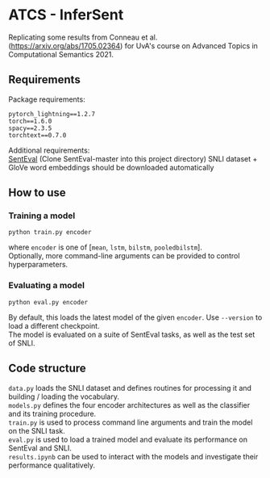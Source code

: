 # ATCS - InferSent
Replicating some results from Conneau et al. (https://arxiv.org/abs/1705.02364) for UvA's course on Advanced Topics in Computational Semantics 2021.

## Requirements
Package requirements:
```
pytorch_lightning==1.2.7
torch==1.6.0
spacy==2.3.5
torchtext==0.7.0
```
Additional requirements:  
[SentEval](https://github.com/facebookresearch/SentEval) (Clone SentEval-master into this project directory)
SNLI dataset + GloVe word embeddings should be downloaded automatically

## How to use
### Training a model
```
python train.py encoder
```
where `encoder` is one of [`mean`, `lstm`, `bilstm`, `pooledbilstm`].  
Optionally, more command-line arguments can be provided to control hyperparameters.

### Evaluating a model
```
python eval.py encoder
```
By default, this loads the latest model of the given `encoder`. Use `--version` to load a different checkpoint.  
The model is evaluated on a suite of SentEval tasks, as well as the test set of SNLI.

## Code structure
`data.py` loads the SNLI dataset and defines routines for processing it and building / loading the vocabulary.  
`models.py` defines the four encoder architectures as well as the classifier and its training procedure.  
`train.py` is used to process command line arguments and train the model on the SNLI task.  
`eval.py` is used to load a trained model and evaluate its performance on SentEval and SNLI.  
`results.ipynb` can be used to interact with the models and investigate their performance qualitatively.  
